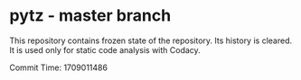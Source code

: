 # pytz - master branch

This repository contains frozen state of the repository.
Its history is cleared. It is used only for static code
analysis with Codacy.

Commit Time: 1709011486